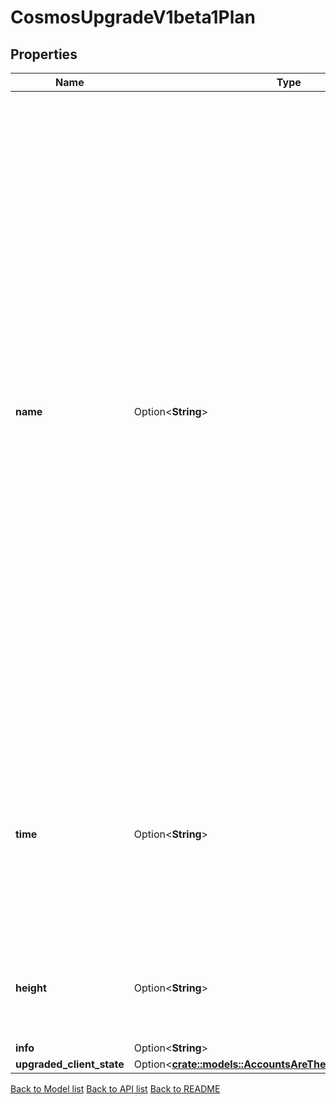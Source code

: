 # CosmosUpgradeV1beta1Plan

## Properties

Name | Type | Description | Notes
------------ | ------------- | ------------- | -------------
**name** | Option<**String**> | Sets the name for the upgrade. This name will be used by the upgraded version of the software to apply any special \"on-upgrade\" commands during the first BeginBlock method after the upgrade is applied. It is also used to detect whether a software version can handle a given upgrade. If no upgrade handler with this name has been set in the software, it will be assumed that the software is out-of-date when the upgrade Time or Height is reached and the software will exit. | [optional]
**time** | Option<**String**> | Deprecated: Time based upgrades have been deprecated. Time based upgrade logic has been removed from the SDK. If this field is not empty, an error will be thrown. | [optional]
**height** | Option<**String**> | The height at which the upgrade must be performed. Only used if Time is not set. | [optional]
**info** | Option<**String**> |  | [optional]
**upgraded_client_state** | Option<[**crate::models::AccountsAreTheExistingAccountsInner**](accounts_are_the_existing_accounts_inner.md)> |  | [optional]

[Back to Model list](../README.md#documentation-for-models) [Back to API list](../README.md#documentation-for-api-endpoints) [Back to README](../README.md)


